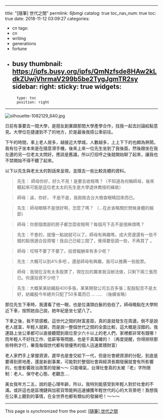 
---
title: "[隨筆] 世代之間"
permlink: 6jbmgi
catalog: true
toc_nav_num: true
toc: true
date: 2018-11-12 03:09:27
categories:
- cn
tags:
- cn
- writing
- generations
- fortune
- busy
thumbnail: https://ipfs.busy.org/ipfs/QmNzfsde8HAw2kLdkZUwjVhrmaV299b5be2TygJgmTR2sy
sidebar:
    right:
        sticky: true
widgets:
    -
        type: toc
        position: right
---


![silhouette-1082129_640.jpg](https://ipfs.busy.org/ipfs/QmNzfsde8HAw2kLdkZUwjVhrmaV299b5be2TygJgmTR2sy)

日前有事要去一間大學，是朋友創業跟那間大學產學合作，找我一起去討論給點意見。大學位在捷運到不了的地方，於是最後我搭公車前往。

下午的時間，車上老人居多，越接近大學城，人數越多，上上下下的也頗為熱鬧。我有位子坐本來是在隨意滑手機，後來上來一位先生坐到了我後面，然後跟坐在我左邊的另一位老太太問好。應該是舊識，所以打招呼之後就開始聊了起來，讓我也不禁開始不得不聽了起來。

以下以先生與老太太的對話來呈現，並隱去一些比較具體的資料。

>先生： 師母你好，好久不見！是要去收租嗎？（不知道為何稱師母，後來聽起來可能是這位老太太的先生是大學退休教授的緣故）

>師母：誒，你好， 不是不是，我剛剛去台大檢查眼睛回來而已。

>先生：師母眼睛不是很好啊，怎麼了嗎？
（...在此省略關於問候身體的細節）

>師母：你那個南部的房子都怎麼收租啊？每個月下去不是很麻煩嗎？

>先生：不會的，就慢一點說就可以了。師母有興趣嗎，成大旁邊還有一些不錯的點很適合投資喔！我自己已經三間了，覺得要低調一些，不再買了 。

>師母：哎呀不要了不要了。投資報酬率有多少呢？

>先生：大概可以到4%多吧 。還是師母有興趣，我可以推薦一些股票。

>師母：我現在沒有太多股票了，現在拉的厲害我沒辦法做，只剩下兩三張而已。你還投資不少吧？

>先生：大概某某紡織股400多張，某某開發公司五百多張；配股配息不是太好，紡織股今年總共只配了50多萬而已 ...
….. （後續省略）

那位先生下車時，我還看了他一眼，也是位滿頭白髮的伯伯了。師母晚點在大學附近下車，按照她自己說，她年紀是坐七望八了。

下車之後，我不禁感概，這世代之間的財富差距，真的是就發生在周邊。倒不是說老人就富，年輕人就窮，而是說一整個世代之間的全面比較，這大概是沒錯的。我連路上坐公車都可以直接聽聞到兩位至少六十以上的老人們，家裡都非常有錢哪！而年輕人不好找工作、低薪等等問題，也是千真萬確的！（再度提醒，你得排除那些特例才行，畢竟每個世代都有很優秀的個人迅速累積財富）

老人家們手上掌握資源，遲早也是會交給下一代，但是社會總資源的分配，到底是要導到房地產，還是新創事業，可能對於整個社會與經濟長期發展就會有所影響的，也會影響政治政策的發展～～ 只能嘆氣，台灣社會真的太被『老』字所限制：老人、保守老心態、老觀念.... 

美女我年方二五，說的是心理年齡，所以，我特別能感受到年輕人對於社會的不滿。或許這也是區塊鏈與加密貨幣能夠迅速擄獲年輕世代的心的大背景吧！我想我在公車上聽到的事情，在全世界也都有類似的發展吧！～～～



- - -

This page is synchronized from the post: [[隨筆] 世代之間](https://steemit.com/@deanliu/6jbmgi)
